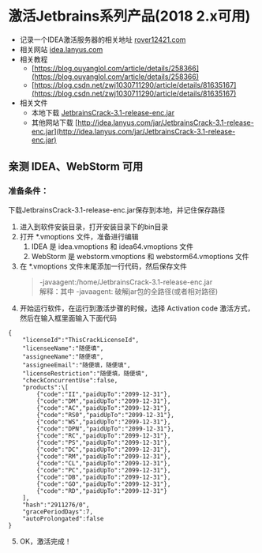 # 激活Jetbrains系列产品(2018 2.x可用)

- 记录一个IDEA激活服务器的相关地址 [rover12421.com](https://rover12421.com/)
- 相关网站 [idea.lanyus.com](http://idea.lanyus.com/)
- 相关教程 
  - [https://blog.ouyanglol.com/article/details/258366](https://blog.ouyanglol.com/article/details/258366)
  - [https://blog.csdn.net/zwj1030711290/article/details/81635167](https://blog.csdn.net/zwj1030711290/article/details/81635167)
- 相关文件
  - 本地下载 [JetbrainsCrack-3.1-release-enc.jar](./download/JetbrainsCrack-3.1-release-enc.jar)
  - 其他网站下载 [http://idea.lanyus.com/jar/JetbrainsCrack-3.1-release-enc.jar](http://idea.lanyus.com/jar/JetbrainsCrack-3.1-release-enc.jar)

## 亲测 IDEA、WebStorm 可用

### 准备条件：
下载JetbrainsCrack-3.1-release-enc.jar保存到本地，并记住保存路径


1. 进入到软件安装目录，打开安装目录下的bin目录
2. 打开 *.vmoptions 文件，准备进行编辑
    1. IDEA 是 idea.vmoptions 和 idea64.vmoptions 文件
    2. WebStorm 是 webstorm.vmoptions 和 webstorm64.vmoptions 文件
3. 在 *.vmoptions 文件末尾添加一行代码，然后保存文件
    > -javaagent:/home/JetbrainsCrack-3.1-release-enc.jar \
    解释：其中 -javaagent: 破解jar包的全路径(或者相对路径)
4. 开始运行软件，在运行到激活步骤的时候，选择 Activation code 激活方式，然后在输入框里面输入下面代码

```
{
    "licenseId":"ThisCrackLicenseId",
    "licenseeName":"随便填",
    "assigneeName":"随便填",
    "assigneeEmail":"随便填，随便填",
    "licenseRestriction":"随便填，随便填",
    "checkConcurrentUse":false,
    "products":\[
        {"code":"II","paidUpTo":"2099-12-31"},
        {"code":"DM","paidUpTo":"2099-12-31"},
        {"code":"AC","paidUpTo":"2099-12-31"},
        {"code":"RS0","paidUpTo":"2099-12-31"},
        {"code":"WS","paidUpTo":"2099-12-31"},
        {"code":"DPN","paidUpTo":"2099-12-31"},
        {"code":"RC","paidUpTo":"2099-12-31"},
        {"code":"PS","paidUpTo":"2099-12-31"},
        {"code":"DC","paidUpTo":"2099-12-31"},
        {"code":"RM","paidUpTo":"2099-12-31"},
        {"code":"CL","paidUpTo":"2099-12-31"},
        {"code":"PC","paidUpTo":"2099-12-31"},
        {"code":"DB","paidUpTo":"2099-12-31"},
        {"code":"GO","paidUpTo":"2099-12-31"},
        {"code":"RD","paidUpTo":"2099-12-31"}
    ],
    "hash":"2911276/0",
    "gracePeriodDays":7,
    "autoProlongated":false
}
```
    
5. OK，激活完成！
